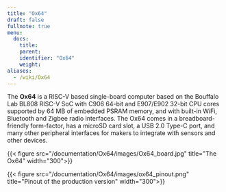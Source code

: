 ```yaml
---
title: "Ox64"
draft: false
fullnote: true
menu:
  docs:
    title:
    parent:
    identifier: "Ox64"
    weight:
aliases:
  - /wiki/Ox64
---
```


The **Ox64** is a RISC-V based single-board computer based on the Bouffalo Lab BL808 RISC-V SoC with C906 64-bit and E907/E902 32-bit CPU cores supported by 64 MB of embedded PSRAM memory, and with built-in WiFi, Bluetooth and Zigbee radio interfaces. The Ox64 comes in a breadboard-friendly form-factor, has a microSD card slot, a USB 2.0 Type-C port, and many other peripheral interfaces for makers to integrate with sensors and other devices.

{{< figure src="/documentation/Ox64/images/Ox64_board.jpg" title="The Ox64" width="300">}}

{{< figure src="/documentation/Ox64/images/ox64_pinout.png" title="Pinout of the production version" width="300">}}
